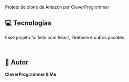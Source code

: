 Projeto de clone da Amazon por CleverProgrammer
<br>

## 💻 Tecnologias

Esse projeto foi feito com React, Firebase e outros pacotes

<br>

## 👤 Autor

**CleverProgrammer & Me**
